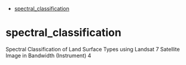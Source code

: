 <!-- TOC -->
* [spectral_classification](#spectral_classification)
<!-- TOC -->


# spectral_classification
Spectral Classification of Land Surface Types using Landsat 7 Satellite Image in Bandwidth (Instrument) 4
